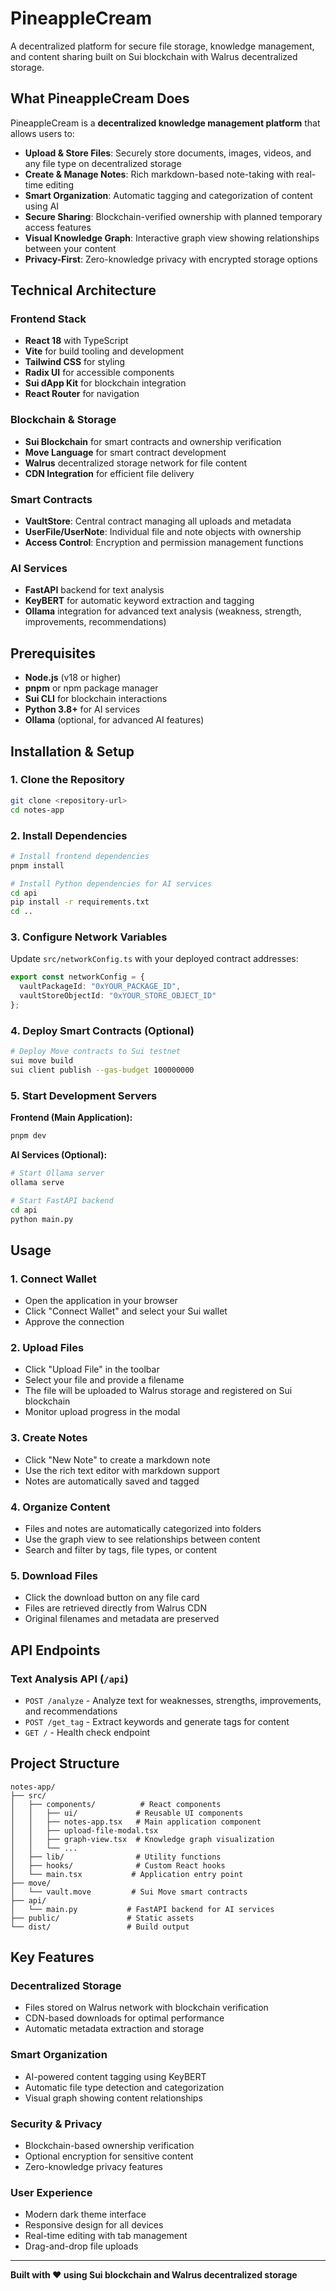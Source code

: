 # PineappleCream

A decentralized platform for secure file storage, knowledge management, and content sharing built on Sui blockchain with Walrus decentralized storage.

## What PineappleCream Does

PineappleCream is a **decentralized knowledge management platform** that allows users to:

- **Upload & Store Files**: Securely store documents, images, videos, and any file type on decentralized storage
- **Create & Manage Notes**: Rich markdown-based note-taking with real-time editing
- **Smart Organization**: Automatic tagging and categorization of content using AI
- **Secure Sharing**: Blockchain-verified ownership with planned temporary access features
- **Visual Knowledge Graph**: Interactive graph view showing relationships between your content
- **Privacy-First**: Zero-knowledge privacy with encrypted storage options

## Technical Architecture

### Frontend Stack
- **React 18** with TypeScript
- **Vite** for build tooling and development
- **Tailwind CSS** for styling
- **Radix UI** for accessible components
- **Sui dApp Kit** for blockchain integration
- **React Router** for navigation

### Blockchain & Storage
- **Sui Blockchain** for smart contracts and ownership verification
- **Move Language** for smart contract development
- **Walrus** decentralized storage network for file content
- **CDN Integration** for efficient file delivery

### Smart Contracts
- **VaultStore**: Central contract managing all uploads and metadata
- **UserFile/UserNote**: Individual file and note objects with ownership
- **Access Control**: Encryption and permission management functions

### AI Services
- **FastAPI** backend for text analysis
- **KeyBERT** for automatic keyword extraction and tagging
- **Ollama** integration for advanced text analysis (weakness, strength, improvements, recommendations)

## Prerequisites

- **Node.js** (v18 or higher)
- **pnpm** or npm package manager
- **Sui CLI** for blockchain interactions
- **Python 3.8+** for AI services
- **Ollama** (optional, for advanced AI features)

## Installation & Setup

### 1. Clone the Repository
```bash
git clone <repository-url>
cd notes-app
```

### 2. Install Dependencies
```bash
# Install frontend dependencies
pnpm install

# Install Python dependencies for AI services
cd api
pip install -r requirements.txt
cd ..
```

### 3. Configure Network Variables
Update `src/networkConfig.ts` with your deployed contract addresses:
```typescript
export const networkConfig = {
  vaultPackageId: "0xYOUR_PACKAGE_ID",
  vaultStoreObjectId: "0xYOUR_STORE_OBJECT_ID"
};
```

### 4. Deploy Smart Contracts (Optional)
```bash
# Deploy Move contracts to Sui testnet
sui move build
sui client publish --gas-budget 100000000
```

### 5. Start Development Servers

**Frontend (Main Application):**
```bash
pnpm dev
```

**AI Services (Optional):**
```bash
# Start Ollama server
ollama serve

# Start FastAPI backend
cd api
python main.py
```

## Usage

### 1. Connect Wallet
- Open the application in your browser
- Click "Connect Wallet" and select your Sui wallet
- Approve the connection

### 2. Upload Files
- Click "Upload File" in the toolbar
- Select your file and provide a filename
- The file will be uploaded to Walrus storage and registered on Sui blockchain
- Monitor upload progress in the modal

### 3. Create Notes
- Click "New Note" to create a markdown note
- Use the rich text editor with markdown support
- Notes are automatically saved and tagged

### 4. Organize Content
- Files and notes are automatically categorized into folders
- Use the graph view to see relationships between content
- Search and filter by tags, file types, or content

### 5. Download Files
- Click the download button on any file card
- Files are retrieved directly from Walrus CDN
- Original filenames and metadata are preserved

## API Endpoints

### Text Analysis API (`/api`)
- `POST /analyze` - Analyze text for weaknesses, strengths, improvements, and recommendations
- `POST /get_tag` - Extract keywords and generate tags for content
- `GET /` - Health check endpoint

## Project Structure

```
notes-app/
├── src/
│   ├── components/          # React components
│   │   ├── ui/             # Reusable UI components
│   │   ├── notes-app.tsx   # Main application component
│   │   ├── upload-file-modal.tsx
│   │   ├── graph-view.tsx  # Knowledge graph visualization
│   │   └── ...
│   ├── lib/                # Utility functions
│   ├── hooks/              # Custom React hooks
│   └── main.tsx           # Application entry point
├── move/
│   └── vault.move         # Sui Move smart contracts
├── api/
│   └── main.py           # FastAPI backend for AI services
├── public/               # Static assets
└── dist/                 # Build output
```

## Key Features

### Decentralized Storage
- Files stored on Walrus network with blockchain verification
- CDN-based downloads for optimal performance
- Automatic metadata extraction and storage

### Smart Organization
- AI-powered content tagging using KeyBERT
- Automatic file type detection and categorization
- Visual graph showing content relationships

### Security & Privacy
- Blockchain-based ownership verification
- Optional encryption for sensitive content
- Zero-knowledge privacy features

### User Experience
- Modern dark theme interface
- Responsive design for all devices
- Real-time editing with tab management
- Drag-and-drop file uploads


---

**Built with ❤️ using Sui blockchain and Walrus decentralized storage**
